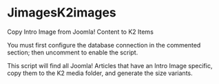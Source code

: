 # JimagesK2images
Copy Intro Image from Joomla! Content to K2 Items

You must first configure the database connection in the commented section; then uncomment to enable the script.

This script will find all Joomla! Articles that have an Intro Image specific, copy them to the K2 media folder, and generate the size variants.
